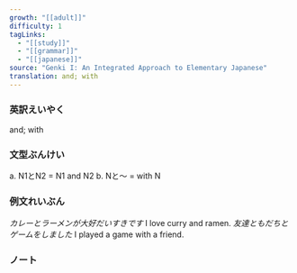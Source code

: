 ```yaml
---
growth: "[[adult]]"
difficulty: 1
tagLinks:
  - "[[study]]"
  - "[[grammar]]"
  - "[[japanese]]"
source: "Genki I: An Integrated Approach to Elementary Japanese"
translation: and; with
---
```

### 英訳えいやく	

and; with
### 文型ぶんけい

a. N1とN2 = N1 and N2
b. Nと～ = with N
### 例文れいぶん

*カレーとラーメンが大好だいすきです* I love curry and ramen.
*友達ともだちとゲームをしました* I played a game with a friend.
### ノート

